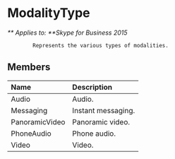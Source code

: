 
# ModalityType


_** Applies to: **Skype for Business 2015_

            Represents the various types of modalities.
            
## Members



|**Name**|**Description**|
|:-----|:-----|
|Audio|Audio.|
|Messaging|Instant messaging.|
|PanoramicVideo|Panoramic video.|
|PhoneAudio|Phone audio.|
|Video|Video.|
